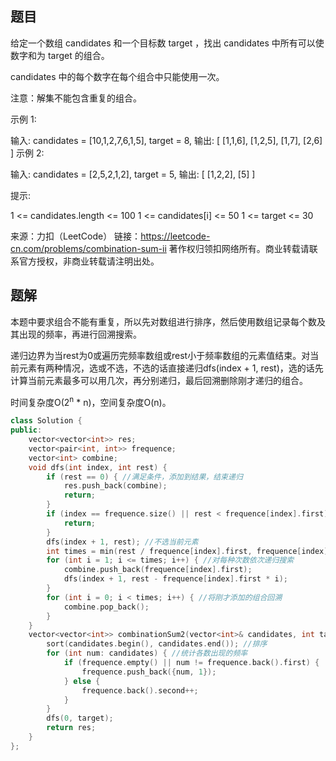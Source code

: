 ## 题目

给定一个数组 candidates 和一个目标数 target ，找出 candidates 中所有可以使数字和为 target 的组合。

candidates 中的每个数字在每个组合中只能使用一次。

注意：解集不能包含重复的组合。 

 

示例 1:

输入: candidates = [10,1,2,7,6,1,5], target = 8,
输出:
[
[1,1,6],
[1,2,5],
[1,7],
[2,6]
]
示例 2:

输入: candidates = [2,5,2,1,2], target = 5,
输出:
[
[1,2,2],
[5]
]


提示:

1 <= candidates.length <= 100
1 <= candidates[i] <= 50
1 <= target <= 30

来源：力扣（LeetCode）
链接：https://leetcode-cn.com/problems/combination-sum-ii
著作权归领扣网络所有。商业转载请联系官方授权，非商业转载请注明出处。

## 题解

本题中要求组合不能有重复，所以先对数组进行排序，然后使用数组记录每个数及其出现的频率，再进行回溯搜索。

递归边界为当rest为0或遍历完频率数组或rest小于频率数组的元素值结束。对当前元素有两种情况，选或不选，不选的话直接递归dfs(index + 1, rest)，选的话先计算当前元素最多可以用几次，再分别递归，最后回溯删除刚才递归的组合。

时间复杂度O(2<sup>n</sup> * n)，空间复杂度O(n)。

```c++
class Solution {
public:
    vector<vector<int>> res;
    vector<pair<int, int>> frequence;
    vector<int> combine;
    void dfs(int index, int rest) {
        if (rest == 0) { //满足条件，添加到结果，结束递归
            res.push_back(combine);
            return;
        }
        if (index == frequence.size() || rest < frequence[index].first) { //遍历完数组或剩余元素超过rest，直接结束
            return;
        }
        dfs(index + 1, rest); //不选当前元素
        int times = min(rest / frequence[index].first, frequence[index].second); //当前元素最多能使用的次数
        for (int i = 1; i <= times; i++) { //对每种次数依次递归搜索
            combine.push_back(frequence[index].first);
            dfs(index + 1, rest - frequence[index].first * i);
        }
        for (int i = 0; i < times; i++) { //将刚才添加的组合回溯
            combine.pop_back();
        }
    }
    vector<vector<int>> combinationSum2(vector<int>& candidates, int target) {
        sort(candidates.begin(), candidates.end()); //排序
        for (int num: candidates) { //统计各数出现的频率
            if (frequence.empty() || num != frequence.back().first) {
                frequence.push_back({num, 1});
            } else {
                frequence.back().second++;
            }
        }
        dfs(0, target);
        return res;
    }
};
```

